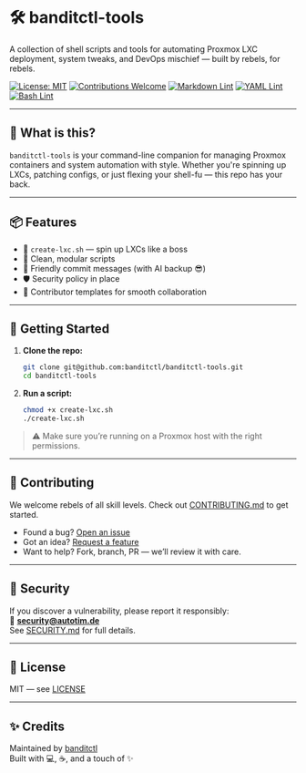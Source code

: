 # 🛠️ banditctl-tools

A collection of shell scripts and tools for automating Proxmox LXC deployment, system tweaks, and DevOps mischief — built by rebels, for rebels.

[![License: MIT](https://img.shields.io/badge/License-MIT-yellow.svg)](https://opensource.org/licenses/MIT)
[![Contributions Welcome](https://img.shields.io/badge/contributions-welcome-brightgreen.svg)](./CONTRIBUTING.md)
[![Markdown Lint](https://github.com/banditctl/banditctl-tools/actions/workflows/markdown-lint.yml/badge.svg?branch=main)](https://github.com/banditctl/banditctl-tools/actions/workflows/markdown-lint.yml)
[![YAML Lint](https://github.com/banditctl/banditctl-tools/actions/workflows/yaml-lint.yml/badge.svg)](https://github.com/banditctl/banditctl-tools/actions/workflows/yaml-lint.yml)
[![Bash Lint](https://github.com/banditctl/banditctl-tools/actions/workflows/bash-lint.yml/badge.svg)](https://github.com/banditctl/banditctl-tools/actions/workflows/bash-lint.yml)


---

## 🚀 What is this?

`banditctl-tools` is your command-line companion for managing Proxmox containers and system automation with style. Whether you're spinning up LXCs, patching configs, or just flexing your shell-fu — this repo has your back.

---

## 📦 Features

- 🔧 `create-lxc.sh` — spin up LXCs like a boss  
- 🧼 Clean, modular scripts  
- 💬 Friendly commit messages (with AI backup 😎)  
- 🛡️ Security policy in place  
- 🧠 Contributor templates for smooth collaboration  

---

## 🧰 Getting Started

1. **Clone the repo:**

    ```bash
    git clone git@github.com:banditctl/banditctl-tools.git
    cd banditctl-tools
    ```

2. **Run a script:**

    ```bash
    chmod +x create-lxc.sh
    ./create-lxc.sh
    ```

> ⚠️ Make sure you’re running on a Proxmox host with the right permissions.

---

## 🤝 Contributing

We welcome rebels of all skill levels. Check out [CONTRIBUTING.md](./CONTRIBUTING.md) to get started.

- Found a bug? [Open an issue](https://github.com/banditctl/banditctl-tools/issues/new?template=bug_report.md)
- Got an idea? [Request a feature](https://github.com/banditctl/banditctl-tools/issues/new?template=feature_request.md)
- Want to help? Fork, branch, PR — we’ll review it with care.

---

## 🔐 Security

If you discover a vulnerability, please report it responsibly:  
📧 **[security@autotim.de](mailto:security@autotim.de)**  
See [SECURITY.md](./SECURITY.md) for full details.

---

## 📄 License

MIT — see [LICENSE](./LICENSE)

---

## ✨ Credits

Maintained by [banditctl](https://github.com/banditctl)  
Built with 💻, ☕, and a touch of ✨
